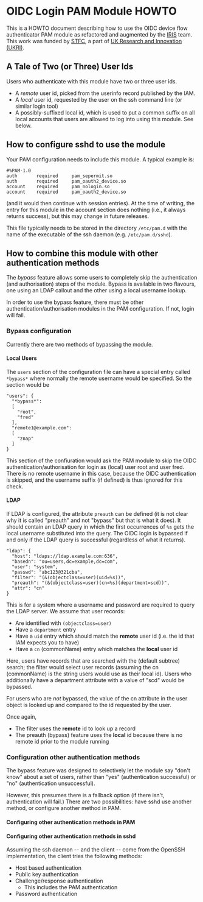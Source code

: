 # OIDC Login PAM Module HOWTO

This is a HOWTO document describing how to use the OIDC device flow authenticator PAM module as refactored and augmented
by the [IRIS](www.iris.ac.uk) team.  This work was funded by [STFC](https://www.ukri.org/councils/stfc/), a part of
[UK Research and Innovation (UKRI)](https://www.ukri.org/).

## A Tale of Two (or Three) User Ids

Users who authenticate with this module have two or three user ids.

 * A *remote* user id, picked from the userinfo record published by the IAM.
 * A *local* user id, requested by the user on the ssh command line (or similar login tool)
 * A possibly-suffixed local id, which is used to put a common suffix on all local accounts that users are allowed to
   log into using this module.  See below.

## How to configure sshd to use the module

Your PAM configuration needs to include this module.  A typical example is:

```
#%PAM-1.0
auth       required     pam_sepermit.so
auth       required     pam_oauth2_device.so
account    required     pam_nologin.so
account    required     pam_oauth2_device.so
```
(and it would then continue with session entries).  At the time of writing, the entry for this module in the account
section does nothing (i.e., it always returns success), but this may change in future releases.

This file typically needs to be stored in the directory `/etc/pam.d` with the name of the executable of the ssh daemon
(e.g. `/etc/pam.d/sshd`).

## How to combine this module with other authentication methods

The *bypass* feature allows some users to completely skip the authentication (and authorisation) steps of the module.
Bypass is available in two flavours, one using an LDAP callout and the other using a local username lookup.

In order to use the bypass feature, there must be other authentication/authorisation modules in the PAM configuration.
If not, login will fail.

### Bypass configuration

Currently there are two methods of bypassing the module.

#### Local Users

The `users` section of the configuration file can have a special entry called `*bypass*` where normally the remote
username would be specified.  So the section would be

```
"users": {
  "*bypass*":
  [
    "root",
	"fred"
  ],
  "remote1@example.com":
  [
    "znap"
  ]
}
```

This section of the confiuration would ask the PAM module to skip the OIDC authentication/authorisation for login as
(local) user root and user fred.  There is no remote username in this case, because the OIDC authentication is skipped,
and the username suffix (if defined) is thus ignored for this check.

#### LDAP

If LDAP is configured, the attribute `preauth` can be defined (it is not clear why it is called "preauth" and not
"bypass" but that is what it does).  It should contain an LDAP query in which the first occurrences of `%s` gets the
local username substituted into the query.  The OIDC login is bypassed if and only if the LDAP query is successful
(regardless of what it returns).

```
"ldap": {
  "host": "ldaps://ldap.example.com:636",
  "basedn": "ou=users,dc=example,dc=com",
  "user": "system",
  "passwd": "abc123@321cba",
  "filter": "(&(objectclass=user)(uid=%s))",
  "preauth": "(&(objectclass=user)(cn=%s)(department=scd))",
  "attr": "cn"
}
```

This is for a system where a username and password are required to query the LDAP server.  We assume that user records:

 * Are identified with `(objectclass=user)`
 * Have a `department` entry
 * Have a `uid` entry which should match the **remote** user id (i.e. the id that IAM expects you to have)
 * Have a `cn` (commonName) entry which matches the **local** user id

Here, users have records that are searched with the (default subtree) search; the filter would select user records
(assuming the cn (commonName) is the string users would use as their local id).  Users who additionally have a
department attribute with a value of "scd" would be bypassed.

For users who are *not* bypassed, the value of the cn attribute in the user object is looked up and compared to the id
requested by the user.

Once again,

 * The filter uses the **remote** id to look up a record
 * The preauth (bypass) feature uses the **local** id because there is no remote id prior to the module running

### Configuration other authentication methods

The bypass feature was designed to selectively let the module say "don't know" about a set of users, rather than "yes"
(authentication successful) or "no" (authentication unsuccessful).

However, this presumes there is a fallback option (if there isn't, authentication will fail.)  There are two
possibilities: have sshd use another method, or configure another method in PAM.

#### Configuring other authentication methods in PAM




#### Configuring other authentication methods in sshd

Assuming the ssh daemon -- and the client -- come from the OpenSSH implementation, the client tries the following
methods:

 - Host based authentication
 - Public key authentication
 - Challenge/response authentication
   - This includes the PAM authentication
 - Password authentication

